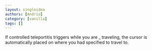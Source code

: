 ```yaml
---
layout: singleidea
authors: [Andrio]
category: [vanilla]
tags: []
---
```

If controlled teleportitis triggers while you are _ traveling, the cursor is automatically placed on where you had specified to travel to.
